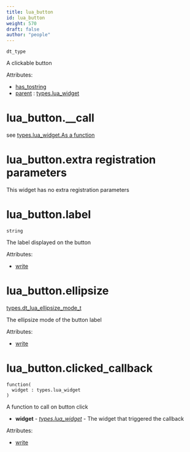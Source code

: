 ```yaml
---
title: lua_button
id: lua_button
weight: 570
draft: false
author: "people"
---
```


`dt_type`

A clickable button

Attributes:

* [has_tostring](../attributes#has_tostring)
* [parent](../attributes#parent) : [types.lua_widget](../types/lua_widget)

# lua_button.\_\_call
see [types.lua_widget.As a function](../types/lua_widget#lua_widgetas-a-function)

# lua_button.extra registration parameters
This widget has no extra registration parameters

# lua_button.label

`string`

The label displayed on the button

Attributes:

* [write](../attributes#write)

# lua_button.ellipsize

[types.dt_lua_ellipsize_mode_t](../types/dt_lua_ellipsize_mode_t)

The ellipsize mode of the button label

Attributes:

* [write](../attributes#write)

# lua_button.clicked_callback
```
function(
  widget : types.lua_widget
)
```
A function to call on button click

* **widget** - _[types.lua_widget](../types/lua_widget)_ - The widget that triggered the callback

Attributes:

* [write](../attributes#write)

